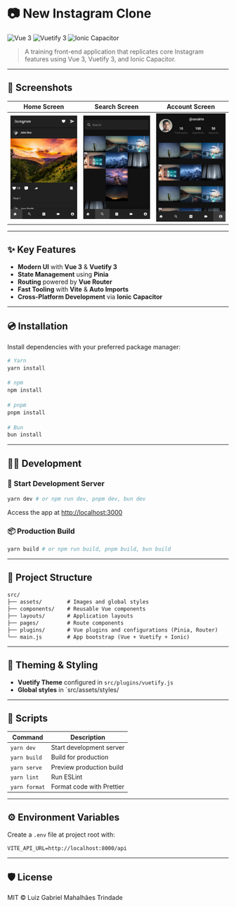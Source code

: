 # 📷 New Instagram Clone

![Vue 3](https://img.shields.io/badge/Vue%203-%2341B883.svg?logo=vue.js\&logoColor=white) ![Vuetify 3](https://img.shields.io/badge/Vuetify%203-%2300C8FF.svg?logo=vuetify\&logoColor=white) ![Ionic Capacitor](https://img.shields.io/badge/Ionic%20Capacitor-%230057A4.svg?logo=ionic\&logoColor=white)

> A training front-end application that replicates core Instagram features using Vue 3, Vuetify 3, and Ionic Capacitor.

---

## 📸 Screenshots

|         **Home Screen**        |          **Search Screen**         |          **Account Screen**          |
| :----------------------------: | :--------------------------------: | :----------------------------------: |
| ![Home](/screenshots/home.png) | ![Search](/screenshots/search.png) | ![Account](/screenshots/account.png) |

---

## ✨ Key Features

* **Modern UI** with **Vue 3** & **Vuetify 3**
* **State Management** using **Pinia**
* **Routing** powered by **Vue Router**
* **Fast Tooling** with **Vite** & **Auto Imports**
* **Cross-Platform Development** via **Ionic Capacitor**

---

## 💿 Installation

Install dependencies with your preferred package manager:

```bash
# Yarn
yarn install

# npm
npm install

# pnpm
pnpm install

# Bun
bun install
```

---

## 🏃‍♂️ Development

### 🔧 Start Development Server

```bash
yarn dev # or npm run dev, pnpm dev, bun dev
```

Access the app at [http://localhost:3000](http://localhost:3000)

### 📦 Production Build

```bash
yarn build # or npm run build, pnpm build, bun build
```

---

## 📂 Project Structure

```text
src/
├── assets/        # Images and global styles
├── components/    # Reusable Vue components
├── layouts/       # Application layouts
├── pages/         # Route components
├── plugins/       # Vue plugins and configurations (Pinia, Router)
└── main.js        # App bootstrap (Vue + Vuetify + Ionic)
```

---

## 🎨 Theming & Styling

* **Vuetify Theme** configured in `src/plugins/vuetify.js`
* **Global styles** in \`src/assets/styles/

---

## 🔌 Scripts

| Command       | Description               |
| ------------- | ------------------------- |
| `yarn dev`    | Start development server  |
| `yarn build`  | Build for production      |
| `yarn serve`  | Preview production build  |
| `yarn lint`   | Run ESLint                |
| `yarn format` | Format code with Prettier |

---

## ⚙️ Environment Variables

Create a `.env` file at project root with:

```env
VITE_API_URL=http://localhost:8000/api
```

---

## 🛡️ License

MIT © Luiz Gabriel Mahalhães Trindade
